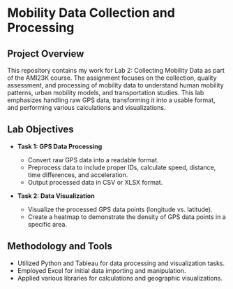 # Mobility Data Collection and Processing

## Project Overview
This repository contains my work for Lab 2: Collecting Mobility Data as part of the AMI23K course. The assignment focuses on the collection, quality assessment, and processing of mobility data to understand human mobility patterns, urban mobility models, and transportation studies. This lab emphasizes handling raw GPS data, transforming it into a usable format, and performing various calculations and visualizations.

## Lab Objectives
- **Task 1: GPS Data Processing**
  - Convert raw GPS data into a readable format.
  - Preprocess data to include proper IDs, calculate speed, distance, time differences, and acceleration.
  - Output processed data in CSV or XLSX format.

- **Task 2: Data Visualization**
  - Visualize the processed GPS data points (longitude vs. latitude).
  - Create a heatmap to demonstrate the density of GPS data points in a specific area.

## Methodology and Tools
- Utilized Python and Tableau for data processing and visualization tasks.
- Employed Excel for initial data importing and manipulation.
- Applied various libraries for calculations and geographic visualizations.

